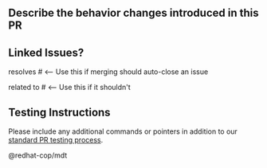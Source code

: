 ## Describe the behavior changes introduced in this PR

## Linked Issues?

resolves #<issue number> <-- Use this if merging should auto-close an issue

related to #<issue number> <-- Use this if it shouldn't

## Testing Instructions

Please include any additional commands or pointers in addition to our [standard PR testing process](/docs/Development.md#testing-pull-requests).

@redhat-cop/mdt